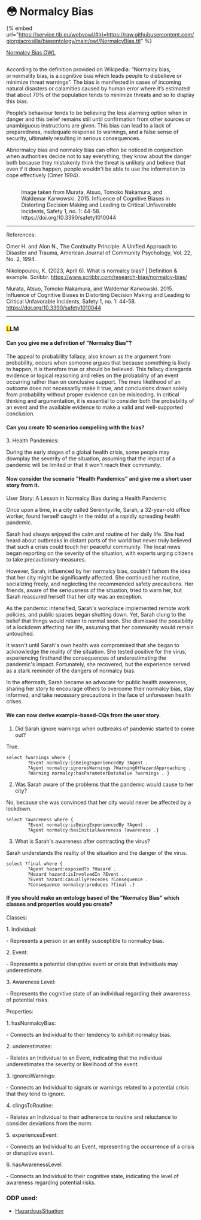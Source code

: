 # 😳 Normalcy Bias

{% embed url="https://service.tib.eu/webvowl/#iri=https://raw.githubusercontent.com/giorgiacrosilla/biasontology/main/owl/NormalcyBias.ttl" %}

[Normalcy Bias OWL](https://raw.githubusercontent.com/giorgiacrosilla/biasontology/main/owl/NormalcyBias.owl)

<figure><img src="../../uml/giorgiabias-normalcybias2.jpg" alt=""><figcaption></figcaption></figure>

According to the definition provided on Wikipedia: “Normalcy bias, or normality bias, is a cognitive bias which leads people to disbelieve or minimize threat warnings”. The bias is manifested in cases of incoming natural disasters or calamities caused by human error where it’s estimated that about 70% of the population tends to minimize threats and so to display this bias.

People’s behaviour tends to be believing the less alarming option when in danger and this belief remains still until confirmation from other sources or unambiguous instructions are given. This bias can lead to a lack of preparedness, inadequate response to warnings, and a false sense of security, ultimately resulting in serious consequences.

Abnormalcy bias and normalcy bias can often be noticed in conjunction when authorities decide not to say everything, they know about the danger both because they mistakenly think the threat is unlikely and believe that even if it does happen, people wouldn't be able to use the information to cope effectively (Omer 1994).

<figure><img src="Screenshot 2023-12-29 153014.png" alt=""><figcaption><p>Image taken from Murata, Atsuo, Tomoko Nakamura, and Waldemar Karwowski. 2015. Influence of Cognitive Biases in Distorting Decision Making and Leading to Critical Unfavorable Incidents, Safety 1, no. 1: 44-58. https://doi.org/10.3390/safety1010044</p></figcaption></figure>

***

References:

Omer H. and Alon N., The Continuity Principle: A Unified Approach to Disaster and Trauma, American Journal of Community Psychology, Vol. 22, No. 2, 1994.

Nikolopoulou, K. (2023, April 6). What is normalcy bias? | Definition & example. Scribbr. https://www.scribbr.com/research-bias/normalcy-bias/

Murata, Atsuo, Tomoko Nakamura, and Waldemar Karwowski. 2015. Influence of Cognitive Biases in Distorting Decision Making and Leading to Critical Unfavorable Incidents, Safety 1, no. 1: 44-58. https://doi.org/10.3390/safety1010044

***

### <mark style="color:red;">L</mark>LM

#### Can you give me a definition of "Normalcy Bias"?

The appeal to probability fallacy, also known as the argument from probability, occurs when someone argues that because something is likely to happen, it is therefore true or should be believed. This fallacy disregards evidence or logical reasoning and relies on the probability of an event occurring rather than on conclusive support. The mere likelihood of an outcome does not necessarily make it true, and conclusions drawn solely from probability without proper evidence can be misleading. In critical thinking and argumentation, it is essential to consider both the probability of an event and the available evidence to make a valid and well-supported conclusion.

#### Can you create 10 scenarios compelling with the bias?

3\. Health Pandemics:

During the early stages of a global health crisis, some people may downplay the severity of the situation, assuming that the impact of a pandemic will be limited or that it won't reach their community.

#### Now consider the scenario "Health Pandemics" and give me a short user story from it.

User Story: A Lesson in Normalcy Bias during a Health Pandemic

Once upon a time, in a city called Serenityville, Sarah, a 32-year-old office worker, found herself caught in the midst of a rapidly spreading health pandemic.

Sarah had always enjoyed the calm and routine of her daily life. She had heard about outbreaks in distant parts of the world but never truly believed that such a crisis could touch her peaceful community. The local news began reporting on the severity of the situation, with experts urging citizens to take precautionary measures.

However, Sarah, influenced by her normalcy bias, couldn't fathom the idea that her city might be significantly affected. She continued her routine, socializing freely, and neglecting the recommended safety precautions. Her friends, aware of the seriousness of the situation, tried to warn her, but Sarah reassured herself that her city was an exception.

As the pandemic intensified, Sarah's workplace implemented remote work policies, and public spaces began shutting down. Yet, Sarah clung to the belief that things would return to normal soon. She dismissed the possibility of a lockdown affecting her life, assuming that her community would remain untouched.

It wasn't until Sarah's own health was compromised that she began to acknowledge the reality of the situation. She tested positive for the virus, experiencing firsthand the consequences of underestimating the pandemic's impact. Fortunately, she recovered, but the experience served as a stark reminder of the dangers of normalcy bias.

In the aftermath, Sarah became an advocate for public health awareness, sharing her story to encourage others to overcome their normalcy bias, stay informed, and take necessary precautions in the face of unforeseen health crises.

#### We can now derive example-based-CQs from the user story.

1. Did Sarah ignore warnings when outbreaks of pandemic started to come out?

True.

```sparql
select ?warnings where {
		?Event normalcy:isBeingExperiencedBy ?Agent . 
		?Agent normalcy:ignoresWarnings ?WarningOfHazardApproaching .
		?Warning normalcy:hasParameterDataValue ?warnings . }

```

2. Was Sarah aware of the problems that the pandemic would cause to her city?

No, because she was convinced that her city would never be affected by a lockdown.

```sparql
select ?awareness where {
		?Event normalcy:isBeingExperiencedBy ?Agent .
		?Agent normalcy:hasInitialAwareness ?awareness .}
```

3. What is Sarah's awareness after contracting the virus?

Sarah understands the reality of the situation and the danger of the virus.

```sparql
select ?final where {
		?Agent hazard:exposedTo ?Hazard .
		?Hazard hazard:isInvolvedIn ?Event .
		?Event hazard:casuallyPrecedes ?Consequence .
		?Consequence normalcy:produces ?final .}
```

#### If you should make an ontology based of the "Normalcy Bias" which classes and properties would you create?

Classes:

1\. Individual:

\- Represents a person or an entity susceptible to normalcy bias.

2\. Event:

\- Represents a potential disruptive event or crisis that individuals may underestimate.

3\. Awareness Level:

\- Represents the cognitive state of an individual regarding their awareness of potential risks.

Properties:

1\. hasNormalcyBias:

\- Connects an Individual to their tendency to exhibit normalcy bias.

2\. underestimates:

\- Relates an Individual to an Event, indicating that the individual underestimates the severity or likelihood of the event.

3\. ignoresWarnings:

\- Connects an Individual to signals or warnings related to a potential crisis that they tend to ignore.

4\. clingsToRoutine:

\- Relates an Individual to their adherence to routine and reluctance to consider deviations from the norm.

5\. experiencesEvent:

\- Connects an Individual to an Event, representing the occurrence of a crisis or disruptive event.

6\. hasAwarenessLevel:

\- Connects an Individual to their cognitive state, indicating the level of awareness regarding potential risks.

### ODP used:

* [HazardousSituation](http://ontologydesignpatterns.org/wiki/Submissions:HazardousSituation)

